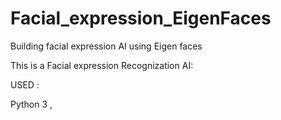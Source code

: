 # Facial_expression_EigenFaces
Building facial expression AI using Eigen faces

This is a Facial expression Recognization AI:

USED :

Python 3 , 

